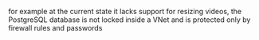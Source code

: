 for example at the
current state it lacks support for resizing videos, the PostgreSQL database is
not locked inside a VNet and is protected only by firewall rules and passwords
